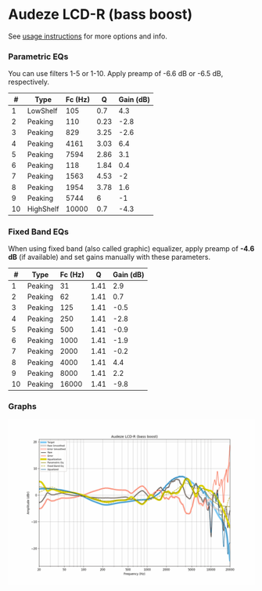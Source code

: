 # Audeze LCD-R (bass boost)
See [usage instructions](https://github.com/jaakkopasanen/AutoEq#usage) for more options and info.

### Parametric EQs
You can use filters 1-5 or 1-10. Apply preamp of -6.6 dB or -6.5 dB, respectively.

|   # | Type      |   Fc (Hz) |    Q |   Gain (dB) |
|-----|-----------|-----------|------|-------------|
|   1 | LowShelf  |       105 | 0.7  |         4.3 |
|   2 | Peaking   |       110 | 0.23 |        -2.8 |
|   3 | Peaking   |       829 | 3.25 |        -2.6 |
|   4 | Peaking   |      4161 | 3.03 |         6.4 |
|   5 | Peaking   |      7594 | 2.86 |         3.1 |
|   6 | Peaking   |       118 | 1.84 |         0.4 |
|   7 | Peaking   |      1563 | 4.53 |        -2   |
|   8 | Peaking   |      1954 | 3.78 |         1.6 |
|   9 | Peaking   |      5744 | 6    |        -1   |
|  10 | HighShelf |     10000 | 0.7  |        -4.3 |

### Fixed Band EQs
When using fixed band (also called graphic) equalizer, apply preamp of **-4.6 dB** (if available) and set gains manually with these parameters.

|   # | Type    |   Fc (Hz) |    Q |   Gain (dB) |
|-----|---------|-----------|------|-------------|
|   1 | Peaking |        31 | 1.41 |         2.9 |
|   2 | Peaking |        62 | 1.41 |         0.7 |
|   3 | Peaking |       125 | 1.41 |        -0.5 |
|   4 | Peaking |       250 | 1.41 |        -2.8 |
|   5 | Peaking |       500 | 1.41 |        -0.9 |
|   6 | Peaking |      1000 | 1.41 |        -1.9 |
|   7 | Peaking |      2000 | 1.41 |        -0.2 |
|   8 | Peaking |      4000 | 1.41 |         4.4 |
|   9 | Peaking |      8000 | 1.41 |         2.2 |
|  10 | Peaking |     16000 | 1.41 |        -9.8 |

### Graphs
![](./Audeze%20LCD-R%20(bass%20boost).png)
